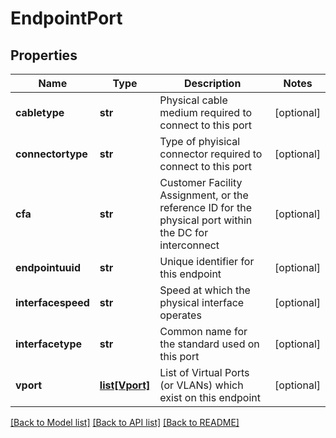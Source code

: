 # EndpointPort

## Properties
Name | Type | Description | Notes
------------ | ------------- | ------------- | -------------
**cabletype** | **str** | Physical cable medium required to connect to this port | [optional] 
**connectortype** | **str** | Type of phyisical connector required to connect to this port | [optional] 
**cfa** | **str** | Customer Facility Assignment, or the reference ID for the physical port within the DC for interconnect | [optional] 
**endpointuuid** | **str** | Unique identifier for this endpoint | [optional] 
**interfacespeed** | **str** | Speed at which the physical interface operates | [optional] 
**interfacetype** | **str** | Common name for the standard used on this port | [optional] 
**vport** | [**list[Vport]**](Vport.md) | List of Virtual Ports (or VLANs) which exist on this endpoint | [optional] 

[[Back to Model list]](../README.md#documentation-for-models) [[Back to API list]](../README.md#documentation-for-api-endpoints) [[Back to README]](../README.md)


